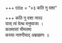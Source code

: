 +++
title = "०३ कति नु वशा"

+++
कति नु वशा नारद  
यास् त्वं वेत्थ मनुष्यजाः ।  
कतमासां भीमतमा  
कस्या नाश्नीयाद् अब्राह्मणः ॥